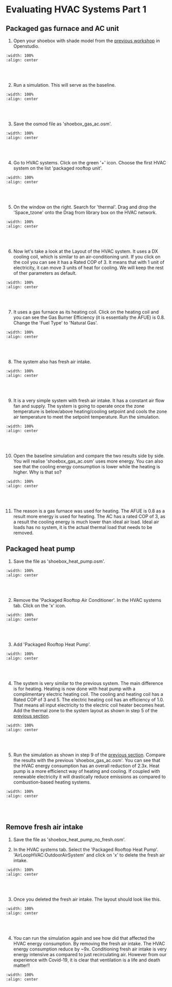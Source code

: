 # Evaluating HVAC Systems Part 1

## Packaged gas furnace and AC unit
1. Open your shoebox with shade model from the [previous workshop](04_psvdgn.md#evaluating-passive-hvac-design-strategies) in Openstudio.
```{image} ../_static/hvac1/hvac1_1.png
:width: 100%
:align: center
```
<br/><br/>

2. Run a simulation. This will serve as the baseline.
```{image} ../_static/hvac1/hvac1_2.png
:width: 100%
:align: center
```
<br/><br/>

3. Save the osmod file as 'shoebox_gas_ac.osm'.
```{image} ../_static/hvac1/hvac1_3.png
:width: 100%
:align: center
```
<br/><br/>

4. Go to HVAC systems. Click on the green '+' icon. Choose the first HVAC system on the list 'packaged rooftop unit'.
```{image} ../_static/hvac1/hvac1_4.png
:width: 100%
:align: center
```
<br/><br/>

5. On the window on the right. Search for 'thermal'. Drag and drop the 'Space_tzone' onto the Drag from library box on the HVAC network.
```{image} ../_static/hvac1/hvac1_5.png
:width: 100%
:align: center
```
<br/><br/>

6. Now let's take a look at the Layout of the HVAC system. It uses a DX cooling coil, which is similar to an air-conditioning unit. If you click on the coil you can see it has a Rated COP of 3. It means that with 1 unit of electricity, it can move 3 units of heat for cooling. We will keep the rest of ther parameters as default.
```{image} ../_static/hvac1/hvac1_6.png
:width: 100%
:align: center
```
<br/><br/>


7. It uses a gas furnace as its heating coil. Click on the heating coil and you can see the Gas Burner Efficiency (it is essentially the AFUE) is 0.8. Change the 'Fuel Type' to 'Natural Gas'.
```{image} ../_static/hvac1/hvac1_7.png
:width: 100%
:align: center
```
<br/><br/>

8. The system also has fresh air intake.
```{image} ../_static/hvac1/hvac1_8.png
:width: 100%
:align: center
```
<br/><br/>

9. It is a very simple system with fresh air intake. It has a constant air flow fan and supply. The system is going to operate once the zone temperature is below/above heating/cooling setpoint and cools the zone air temperature to meet the setpoint temperature. Run the simulation.
```{image} ../_static/hvac1/hvac1_9.png
:width: 100%
:align: center
```
<br/><br/>

10. Open the baseline simulation and compare the two results side by side. You will realise 'shoebox_gas_ac.osm' uses more energy. You can also see that the cooling energy consumption is lower while the heating is higher. Why is that so?
```{image} ../_static/hvac1/hvac1_10.png
:width: 100%
:align: center
```
<br/><br/>

11. The reason is a gas furnace was used for heating. The AFUE is 0.8 as a result more energy is used for heating. The AC has a rated COP of 3, as a result the cooling energy is much lower than ideal air load. Ideal air loads has no system, it is the actual thermal load that needs to be removed.

## Packaged heat pump
1. Save the file as 'shoebox_heat_pump.osm'. 
```{image} ../_static/hvac1/hvac1_11.png
:width: 100%
:align: center
```
<br/><br/>

2. Remove the 'Packaged Rooftop Air Conditioner'. In the HVAC systems tab. Click on the 'x' icon.
```{image} ../_static/hvac1/hvac1_12.png
:width: 100%
:align: center
```
<br/><br/>

3. Add 'Packaged Rooftop Heat Pump'.
```{image} ../_static/hvac1/hvac1_13.png
:width: 100%
:align: center
```
<br/><br/>

4. The system is very similar to the previous system. The main difference is for heating. Heating is now done with heat pump with a complimentary electric heating coil. The cooling and heating coil has a Rated COP of 3 and 5. The electric heating coil has an efficiency of 1.0. That means all input electricity to the electric coil heater becomes heat. Add the thermal zone to the system layout as shown in step 5 of the [previous section](#packaged-gas-furnace-and-ac-unit). 
```{image} ../_static/hvac1/hvac1_14.png
:width: 100%
:align: center
```
<br/><br/>

5. Run the simulation as shown in step 9 of the [previous section](#packaged-gas-furnace-and-ac-unit). Compare the results with the previous 'shoebox_gas_ac.osm'. You can see that the HVAC energy consumption has an overall reduction of 2.3x. Heat pump is a more efficienct way of heating and cooling. If coupled with renewable electricity it will drastically reduce emissions as compared to combustion-based heating systems. 
```{image} ../_static/hvac1/hvac1_15.png
:width: 100%
:align: center
```
<br/><br/>

## Remove fresh air intake
1. Save the file as 'shoebox_heat_pump_no_fresh.osm'. 

2. In the HVAC systems tab. Select the 'Packaged Rooftop Heat Pump'. 'AirLoopHVAC:OutdoorAirSystem' and click on 'x' to delete the fresh air intake.
```{image} ../_static/hvac1/hvac1_16.png
:width: 100%
:align: center
```
<br/><br/>

3. Once you deleted the fresh air intake. The layout should look like this.
```{image} ../_static/hvac1/hvac1_17.png
:width: 100%
:align: center
```
<br/><br/>

4. You can run the simulation again and see how did that affected the HVAC energy consumption. By removing the fresh air intake. The HVAC energy consumption reduce by ~9x. Conditioning fresh air intake is very energy intensive as compared to just recirculating air. However from our experience with Covid-19, it is clear that ventilation is a life and death matter!!
```{image} ../_static/hvac1/hvac1_18.png
:width: 100%
:align: center
```
